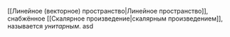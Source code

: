 [[Линейное (векторное) пространство|Линейное пространство]], снабжённое [[Скалярное произведение|скалярным произведением]], называется *унитарным*. asd